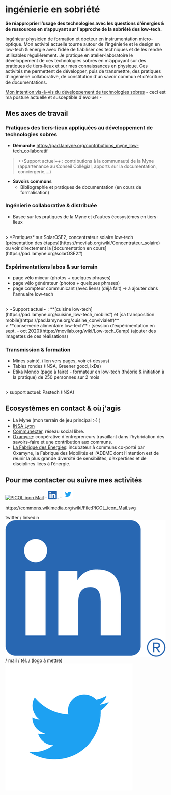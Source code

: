 # ingénierie en sobriété

**Se réapproprier l’usage des technologies avec les questions d'énergies & de ressources en s’appuyant sur l'approche de la sobriété des low-tech.**

Ingénieur physicien de formation et docteur en instrumentation micro-optique. Mon activité actuelle tourne autour de l’ingénierie et le design en low-tech & énergie avec l'idée de fiabiliser ces techniques et de les rendre utilisables régulièrement. Je pratique en atelier-laboratoire le développement de ces technologies sobres en m’appuyant sur des pratiques de tiers-lieux et sur mes connaissances en physique. Ces activités me permettent de développer, puis de transmettre, des pratiques d'ingénierie collaborative, de constitution d'un savoir commun et d'écriture de documentations.

[Mon intention vis-à-vis du développement de technologies sobres](https://pad.lamyne.org/low-tech_intentions_vers_terrains) - ceci est ma posture actuelle et susceptible d'évoluer -

## Mes axes de travail

### Pratiques des tiers-lieux appliquées au développement de technologies sobres
  * **Démarche** 
  https://pad.lamyne.org/contributions_myne_low-tech_collaboratif
  > ++Support actuel++ : contributions à la communauté de la Myne<br>
  (appartenance au Conseil Collégial, apports sur la documentation, conciergerie,...)

  * **Savoirs communs**
    * Bibliographie et pratiques de documentation (en cours de formalisation)

### Ingénierie collaborative & distribuée
  * Basée sur les pratiques de la Myne et d'autres écosystèmes en tiers-lieux
<br>
> *Pratiques* sur SolarOSE2, concentrateur solaire low-tech<br>
[présentation des étapes](https://movilab.org/wiki/Concentrateur_solaire) ou voir directement la [documentation en cours](https://pad.lamyne.org/solarOSE2#)

### Expérimentations labos & sur terrain
  * page vélo mixeur (photos + quelques phrases)
  * page vélo générateur (photos + quelques phrases)
  * page compteur communicant (avec liens) (déjà fait) -> à ajouter dans l'annuaire low-tech<br>
<br>
> ~Support actuel~ : **[cuisine low-tech](https://pad.lamyne.org/cuisine_low-tech_mobile#) et [sa transposition mobile](https://pad.lamyne.org/cuisine_conviviale#)**<br>
> **conserverie alimentaire low-tech** : [session d'expérimentation en sept. - oct 2020](https://movilab.org/wiki/Low-tech_Camp)
  (ajouter des imagettes de ces réalisations)

### Transmission & formation
  * Mines sainté, (lien vers pages, voir ci-dessus)
  * Tables rondes (INSA, Greener good, IxDa)
  * Etika Mondo (page à faire) - formateur en low-tech (théorie & initiation à la pratique) de 250 personnes sur 2 mois<br>
  <br>
  > support actuel: Pastech (INSA)

## Ecosystèmes en contact & où j'agis
  * La Myne (mon terrain de jeu principal :-) )
  * [INSA Lyon](https://www.insa-lyon.fr/)
  * [Communecter](https://www.communecter.org/#), réseau social libre.
  * [Oxamyne](https://www.oxamyne.org/): coopérative d'entrepreneurs travaillant dans l’hybridation des savoirs-faire et une contribution aux communs.
  * [La Fabrique des Énergies](https://fabenergies.cc/): incubateur à communs co-porté par Oxamyne, la Fabrique des Mobilités et l'ADEME dont l’intention est de réunir la plus grande diversité de sensibilités, d’expertises et de disciplines liées à l’énergie. 

## Pour me contacter ou suivre mes activités

<a title="PICOL, PIctorial COmmunication Language / CC BY (https://creativecommons.org/licenses/by/3.0)" href="mailto:laurent.em@free.fr"><img width="32" alt="PICOL icon Mail" src="https://upload.wikimedia.org/wikipedia/commons/thumb/8/8b/PICOL_icon_Mail.svg/32px-PICOL_icon_Mail.svg.png"></a> - <img src="LI-In-Bug.png" width="32" title="hover text"> - <img src="Twitter_Logo_Blue.png" width="32" title="hover text">

https://commons.wikimedia.org/wiki/File:PICOL_icon_Mail.svg


twitter / linkedin ![Alt text](LI-In-Bug.png?raw=true "Titleee") / mail / tél. / (logo à mettre)
![Alt text](Twitter_Logo_Blue.png?raw=true "Titleee")
